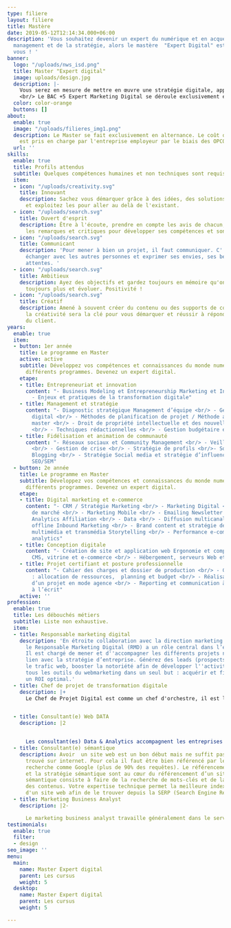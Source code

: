 ```yaml
---
type: filiere
layout: filiere
title: Mastère
date: 2019-05-12T12:14:34.000+06:00
description: 'Vous souhaitez devenir un expert du numérique et en acquérir les clés
  management et de la stratégie, alors le mastère  "Expert Digital" est fait pour
  vous ! '
banner:
  logo: "/uploads/nws_isd.png"
  title: Master "Expert digital"
  image: uploads/design.jpg
  description: |-
    Vous serez en mesure de mettre en œuvre une stratégie digitale, apporter des solutions techniques et innovantes, manager une équipe et monter des budgets.
    <br/> Le BAC +5 Expert Marketing Digital se déroule exclusivement en alternance sur 18 mois selon un rythme d'une semaine à l'école et de trois semaines en entreprise.
  color: color-orange
  buttons: []
about:
  enable: true
  image: "/uploads/filieres_img1.png"
  description: Le Master se fait exclusivement en alternance. Le coût de la formation
    est pris en charge par l'entreprise employeur par le biais des OPCO.
  url: ''
skills:
  enable: true
  title: Profils attendus
  subtitle: Quelques compétences humaines et non techniques sont requises.
  item:
  - icon: "/uploads/creativity.svg"
    title: Innovant
    description: Sachez vous démarquer grâce à des idées, des solutions nouvelles
      et exploitez les pour aller au delà de l'existant.
  - icon: "/uploads/search.svg"
    title: Ouvert d'esprit
    description: Être à l'écoute, prendre en compte les avis de chacun, accepter positivement
      les remarques et critiques pour développer ses compétences et son sens de relationnel.
  - icon: "/uploads/search.svg"
    title: Communicant
    description: 'Pour mener à bien un projet, il faut communiquer. C''est à dire
      échanger avec les autres personnes et exprimer ses envies, ses besoins et ses
      attentes. '
  - icon: "/uploads/search.svg"
    title: Ambitieux
    description: Ayez des objectifs et gardez toujours en mémoire qu'on peut faire
      toujours plus et évoluer. Positivité !
  - icon: "/uploads/search.svg"
    title: Créatif
    description: Amené à souvent créer du contenu ou des supports de communication,
      la créativité sera la clé pour vous démarquer et réussir à répondre aux attentes
      du client.
years:
  enable: true
  item:
  - button: 1er année
    title: Le programme en Master
    active: active
    subtitle: Développez vos compétences et connaissances du monde numérique via nos
      différents programmes. Devenez un expert digital.
    etape:
    - title: Entrepreneuriat et innovation
      content: "- Business Modeling et Entrepreneurship Marketing et Innovation <br/>
        - Enjeux et pratiques de la transformation digitale"
    - title: Management et stratégie
      content: "- Diagnostic stratégique Management d’équipe <br/> - Gestion de projet
        digital <br/> - Méthodes de planification de projet / Méthode agile / Scrum
        master <br/> - Droit de propriété intellectuelle et des nouvelles technologies
        <br/> - Techniques rédactionnelles <br/> - Gestion budgétaire et trésorerie"
    - title: Fidélisation et animation de communauté
      content: "- Réseaux sociaux et Community Management <br/> - Veille et e-reputation
        <br/> - Gestion de crise <br/> - Stratégie de profils <br/>- Social media
        Blogging <br/> - Stratégie Social media et stratégie d’influence <br/>- Référencement
        SEO/SEM"
  - button: 2e année
    title: Le programme en Master
    subtitle: Développez vos compétences et connaissances du monde numérique via nos
      différents programmes. Devenez un expert digital.
    etape:
    - title: Digital marketing et e-commerce
      content: "- CRM / Stratégie Marketing <br/> - Marketing Digital <br/> - Etude
        de marché <br/> - Marketing Mobile <br/> - Emailing Newsletter <br/> - Google
        Analytics Affiliation <br/> - Data <br/> - Diffusion multicanal online et
        offline Inbound Marketing <br/> - Brand content et stratégie de marque Contenu
        multimédia et transmédia Storytelling <br/> - Performance e-commerce et web
        analytics"
    - title: Conception digitale
      content: "- Création de site et application web Ergonomie et comportements utilisateurs
        CMS, vitrine et e-commerce <br/> - Hébergement, serveurs Web et cloud Computing"
    - title: Projet certifiant et posture professionnelle
      content: "- Cahier des charges et dossier de production <br/> - Gestion de projet
        : allocation de ressources,  planning et budget <br/> - Réalisation et gestion
        d’un projet en mode agence <br/> - Reporting et communication à l’oral et
        à l’écrit"
    active: ''
profession:
  enable: true
  title: Les débouchés métiers
  subtitle: Liste non exhaustive.
  item:
  - title: Responsable marketing digital
    description: 'En étroite collaboration avec la direction marketing et communication,
      le Responsable Marketing Digital (RMD) a un rôle central dans l’entreprise.
      Il est chargé de mener et d''accompagner les différents projets numériques en
      lien avec la stratégie d’entreprise. Générez des leads (prospects), augmentez
      le trafic web, booster la notoriété afin de développer l''activité. Il exploite
      tous les outils du webmarketing dans un seul but : acquérir et fidéliser avec
      un ROI optimal.'
  - title: Chef de projet de transformation digitale
    description: |+
      Le Chef de Projet Digital est comme un chef d'orchestre, il est le coordinateur de l’ensemble des étapes relatives à la réalisation d’un projet web ou mobile : création de sites web ou d’applications mobiles etc. Il est un élément clé dans une entreprise ou une agence de communication. En effet, il s’occupe de la réalisation de tous les projets digitaux de sa société. Il doit avoir des compétences en web, en management et doit être sensible à l’innovation.


  - title: Consultant(e) Web DATA
    description: |2


      Les consultant(es) Data & Analytics accompagnent les entreprises dans leurs projets de mise sous contrôle et de valorisation de leurs données pour répondre aux enjeux multiples auxquelles elles se retrouvent confrontées (mise en conformité, compétitivité, etc.). La data est partout et il faut savoir la collecter, l’analyser et l’interpréter  afin de mieux orienter les entreprises dans leur prise de décision marketing : optimisation du parcours client, pilotage de leurs investissements média, amélioration de leurs offres de produits/services, RH,...
  - title: Consultant(e) sémantique
    description: Avoir  un site web est un bon début mais ne suffit pas pour être
      trouvé sur internet. Pour cela il faut être bien référencé par les moteurs de
      recherche comme Google (plus de 90% des requêtes). Le référencement naturel
      et la stratégie sémantique sont au cœur du référencement d’un site web.  L'audit
      sémantique consiste à faire de la recherche de mots-clés et de la catégorisation
      des contenus. Votre expertise technique permet la meilleure indexation possible
      d'un site web afin de le trouver depuis la SERP (Search Engine Results Page).
  - title: Marketing Business Analyst
    description: |2-

      Le marketing business analyst travaille généralement dans le service ou le département marketing stratégique et opérationnel d'une entreprise. Il détermine les KPI (ou Key Performance Indicator, indicateur clé de performance) indispensables pour mesurer les progrès effectués par rapport aux objectifs stratégiques. Il est chargé de définir différents outils d'analyse, de concevoir des tableaux de bord qui aident la prise de décision et au suivi de la performance commerciale, étudie les bases de données et définit le ROI.
testimonials:
  enable: true
  filter:
  - design
seo_image: ''
menu:
  main:
    name: Master Expert digital
    parent: Les cursus
    weight: 5
  desktop:
    name: Master Expert digital
    parent: Les cursus
    weight: 5

---
```

